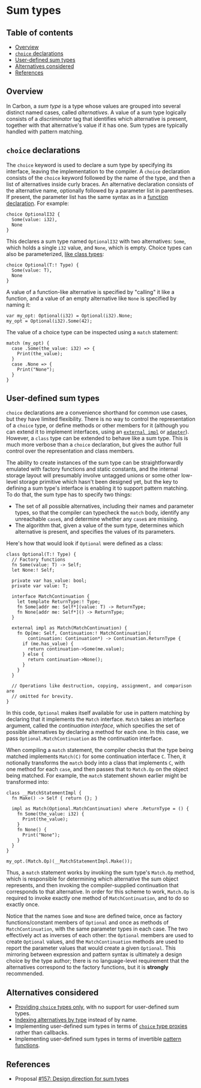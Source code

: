 # Sum types

<!--
Part of the Carbon Language project, under the Apache License v2.0 with LLVM
Exceptions. See /LICENSE for license information.
SPDX-License-Identifier: Apache-2.0 WITH LLVM-exception
-->

<!-- toc -->

## Table of contents

-   [Overview](#overview)
-   [`choice` declarations](#choice-declarations)
-   [User-defined sum types](#user-defined-sum-types)
-   [Alternatives considered](#alternatives-considered)
-   [References](#references)

<!-- tocstop -->

## Overview

In Carbon, a _sum type_ is a type whose values are grouped into several distinct
named cases, called _alternatives_. A value of a sum type logically consists of
a _discriminator_ tag that identifies which alternative is present, together
with that alternative's value if it has one. Sum types are typically handled
with pattern matching.

## `choice` declarations

The `choice` keyword is used to declare a sum type by specifying its interface,
leaving the implementation to the compiler. A `choice` declaration consists of
the `choice` keyword followed by the name of the type, and then a list of
alternatives inside curly braces. An alternative declaration consists of the
alternative name, optionally followed by a parameter list in parentheses. If
present, the parameter list has the same syntax as in a
[function declaration](README.md#functions). For example:

```carbon
choice OptionalI32 {
  Some(value: i32),
  None
}
```

This declares a sum type named `OptionalI32` with two alternatives: `Some`,
which holds a single `i32` value, and `None`, which is empty. Choice types can
also be parameterized,
[like class types](generics/details.md#parameterized-types):

```carbon
choice Optional(T:! Type) {
  Some(value: T),
  None
}
```

A value of a function-like alternative is specified by "calling" it like a
function, and a value of an empty alternative like `None` is specified by naming
it:

```carbon
var my_opt: Optional(i32) = Optional(i32).None;
my_opt = Optional(i32).Some(42);
```

The value of a choice type can be inspected using a `match` statement:

```carbon
match (my_opt) {
  case .Some(the_value: i32) => {
    Print(the_value);
  }
  case .None => {
    Print("None");
  }
}
```

## User-defined sum types

`choice` declarations are a convenience shorthand for common use cases, but they
have limited flexibility. There is no way to control the representation of a
`choice` type, or define methods or other members for it (although you can
extend it to implement interfaces, using an
[`external impl`](generics/overview.md#implementing-interfaces) or
[`adapter`](generics/overview.md#adapting-types)). However, a `class` type can
be extended to behave like a sum type. This is much more verbose than a `choice`
declaration, but gives the author full control over the representation and class
members.

The ability to create instances of the sum type can be straightforwardly
emulated with factory functions and static constants, and the internal storage
layout will presumably involve untagged unions or some other low-level storage
primitive which hasn't been designed yet, but the key to defining a sum type's
interface is enabling it to support pattern matching. To do that, the sum type
has to specify two things:

-   The set of all possible alternatives, including their names and parameter
    types, so that the compiler can typecheck the `match` body, identify any
    unreachable `case`s, and determine whether any `case`s are missing.
-   The algorithm that, given a value of the sum type, determines which
    alternative is present, and specifies the values of its parameters.

Here's how that would look if `Optional` were defined as a class:

```carbon
class Optional(T:! Type) {
  // Factory functions
  fn Some(value: T) -> Self;
  let None:! Self;

  private var has_value: bool;
  private var value: T;

  interface MatchContinuation {
    let template ReturnType:! Type;
    fn Some[addr me: Self*](value: T) -> ReturnType;
    fn None[addr me: Self*]() -> ReturnType;
  }

  external impl as Match(MatchContinuation) {
    fn Op[me: Self, Continuation:! MatchContinuation](
        continuation: Continuation*) -> Continuation.ReturnType {
      if (me.has_value) {
        return continuation->Some(me.value);
      } else {
        return continuation->None();
      }
    }
  }

  // Operations like destruction, copying, assignment, and comparison are
  // omitted for brevity.
}
```

In this code, `Optional` makes itself available for use in pattern matching by
declaring that it implements the `Match` interface. `Match` takes an interface
argument, called the _continuation interface_, which specifies the set of
possible alternatives by declaring a method for each one. In this case, we pass
`Optional.MatchContinuation` as the continuation interface.

When compiling a `match` statement, the compiler checks that the type being
matched implements `Match(C)` for some continuation interface `C`. Then, it
notionally transforms the `match` body into a class that implements `C`, with
one method for each `case`, and then passes that to `Match.Op` on the object
being matched. For example, the `match` statement shown earlier might be
transformed into:

```carbon
class __MatchStatementImpl {
  fn Make() -> Self { return {}; }

  impl as Match(Optional.MatchContinuation) where .ReturnType = () {
    fn Some(the_value: i32) {
      Print(the_value);
    }
    fn None() {
      Print("None");
    }
  }
}

my_opt.(Match.Op)(__MatchStatementImpl.Make());
```

Thus, a `match` statement works by invoking the sum type's `Match.Op` method,
which is responsible for determining which alternative the sum object
represents, and then invoking the compiler-supplied continuation that
corresponds to that alternative. In order for this scheme to work, `Match.Op` is
required to invoke exactly one method of `MatchContinuation`, and to do so
exactly once.

Notice that the names `Some` and `None` are defined twice, once as factory
functions/constant members of `Optional` and once as methods of
`MatchContinuation`, with the same parameter types in each case. The two
effectively act as inverses of each other: the `Optional` members are used to
create `Optional` values, and the `MatchContinuation` methods are used to report
the parameter values that would create a given `Optional`. This mirroring
between expression and pattern syntax is ultimately a design choice by the type
author; there is no language-level requirement that the alternatives correspond
to the factory functions, but it is **strongly** recommended.

## Alternatives considered

-   [Providing `choice` types only](/proposals/p0157.md#choice-types-only), with
    no support for user-defined sum types.
-   [Indexing alternatives by type](/proposals/p0157.md#indexing-by-type)
    instead of by name.
-   Implementing user-defined sum types in terms of
    [`choice` type proxies](/proposals/p0157.md#pattern-matching-proxies) rather
    than callbacks.
-   Implementing user-defined sum types in terms of invertible
    [pattern functions](/proposals/p0157.md#pattern-functions).

## References

-   Proposal
    [#157: Design direction for sum types](https://github.com/carbon-language/carbon-lang/pull/157)
